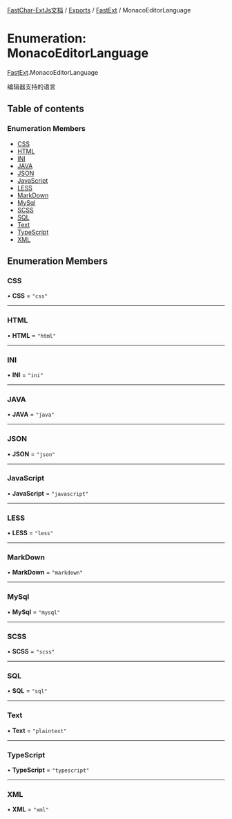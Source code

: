 [FastChar-ExtJs文档](../README.md) / [Exports](../modules.md) / [FastExt](../modules/FastExt.md) / MonacoEditorLanguage

# Enumeration: MonacoEditorLanguage

[FastExt](../modules/FastExt.md).MonacoEditorLanguage

编辑器支持的语言

## Table of contents

### Enumeration Members

- [CSS](FastExt.MonacoEditorLanguage.md#css)
- [HTML](FastExt.MonacoEditorLanguage.md#html)
- [INI](FastExt.MonacoEditorLanguage.md#ini)
- [JAVA](FastExt.MonacoEditorLanguage.md#java)
- [JSON](FastExt.MonacoEditorLanguage.md#json)
- [JavaScript](FastExt.MonacoEditorLanguage.md#javascript)
- [LESS](FastExt.MonacoEditorLanguage.md#less)
- [MarkDown](FastExt.MonacoEditorLanguage.md#markdown)
- [MySql](FastExt.MonacoEditorLanguage.md#mysql)
- [SCSS](FastExt.MonacoEditorLanguage.md#scss)
- [SQL](FastExt.MonacoEditorLanguage.md#sql)
- [Text](FastExt.MonacoEditorLanguage.md#text)
- [TypeScript](FastExt.MonacoEditorLanguage.md#typescript)
- [XML](FastExt.MonacoEditorLanguage.md#xml)

## Enumeration Members

### CSS

• **CSS** = ``"css"``

___

### HTML

• **HTML** = ``"html"``

___

### INI

• **INI** = ``"ini"``

___

### JAVA

• **JAVA** = ``"java"``

___

### JSON

• **JSON** = ``"json"``

___

### JavaScript

• **JavaScript** = ``"javascript"``

___

### LESS

• **LESS** = ``"less"``

___

### MarkDown

• **MarkDown** = ``"markdown"``

___

### MySql

• **MySql** = ``"mysql"``

___

### SCSS

• **SCSS** = ``"scss"``

___

### SQL

• **SQL** = ``"sql"``

___

### Text

• **Text** = ``"plaintext"``

___

### TypeScript

• **TypeScript** = ``"typescript"``

___

### XML

• **XML** = ``"xml"``
